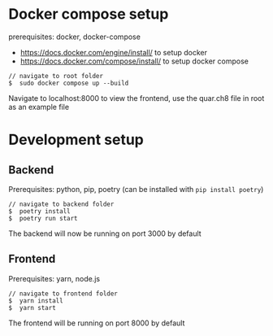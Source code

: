 # Docker compose setup

prerequisites: docker, docker-compose

- https://docs.docker.com/engine/install/ to setup docker
- https://docs.docker.com/compose/install/ to setup docker compose

```
// navigate to root folder
$  sudo docker compose up --build
```

Navigate to localhost:8000 to view the frontend, use the quar.ch8 file in root as an example file

# Development setup

## Backend

Prerequisites: python, pip, poetry (can be installed with `pip install poetry`)

```
// navigate to backend folder
$  poetry install
$  poetry run start
```

The backend will now be running on port 3000 by default

## Frontend

Prerequisites: yarn, node.js

```
// navigate to frontend folder
$  yarn install
$  yarn start
```

The frontend will be running on port 8000 by default
